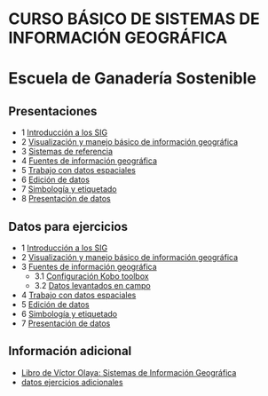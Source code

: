 # CURSO BÁSICO DE SISTEMAS DE INFORMACIÓN GEOGRÁFICA

# Escuela de Ganadería Sostenible

## Presentaciones

* 1 [Introducción a los SIG](https://prezi.com/xqchyd2kyll9/?token=5a9f1d0a35398ad521666b786e6312eac439daa6dd0e8eb21a0cd104ea754474&utm_campaign=share&utm_medium=copy)
* 2 [Visualización y manejo básico de información geográfica]()
* 3 [Sistemas de referencia](https://prezi.com/dly7amsks1kc/?token=d01a1ab5f9ff43f3be9b6b3054866675f73dc23e2090e26ee16da94a42dec4fa&utm_campaign=share&utm_medium=copy&rc=ex0share)
* 4 [Fuentes de información geográfica](https://prezi.com/xriqu35ms4_f/?token=504f54a1e9e45e7918db3972edd5dcc9550347dbeac963a93f26908e7c4743dc&utm_campaign=share&utm_medium=copy&rc=ex0share)
* 5 [Trabajo con datos espaciales]()
* 6 [Edición de datos]()
* 7 [Simbología y etiquetado](http://prezi.com/mju2roq_ebtw/?utm_campaign=share&utm_medium=copy&rc=ex0share)
* 8 [Presentación de datos]()

## Datos para ejercicios

* 1 [Introducción a los SIG](https://drive.google.com/open?id=0BzlSI5GKglNmbUd6RWh4N2l6TVE)
* 2 [Visualización y manejo básico de información geográfica](https://drive.google.com/open?id=0BzlSI5GKglNmRmRLZ29hc0tQLU0)
* 3 [Fuentes de información geográfica](https://www.dropbox.com/s/24p38ie6mmzyp2j/datos%20campo.csv?dl=0)
  * 3.1 [Configuración Kobo toolbox]()
  * 3.2 [Datos levantados en campo](https://drive.google.com/open?id=1r4eN3wH7ujthhc1qGtv04wJKJizgbkEM)
* 4 [Trabajo con datos espaciales](https://drive.google.com/open?id=0BzlSI5GKglNmOHlDbE95anZzcDA)
* 5 [Edición de datos](https://drive.google.com/open?id=0BzlSI5GKglNmOXdYQ0Y5eFZYTlk)
* 6 [Simbología y etiquetado](https://drive.google.com/open?id=0BzlSI5GKglNmemNxdjZsdVBhMkE)
* 7 [Presentación de datos](https://drive.google.com/open?id=0BzlSI5GKglNmc0VlMHpsZEhTeDg)


## Información adicional

* [Libro de Víctor Olaya: Sistemas de Información Geográfica](http://volaya.github.io/libro-sig/)
* [datos ejercicios adicionales](https://www.dropbox.com/s/wz27vf344ghuhli/BASE%20VILCABAMBA.rar?dl=0)

